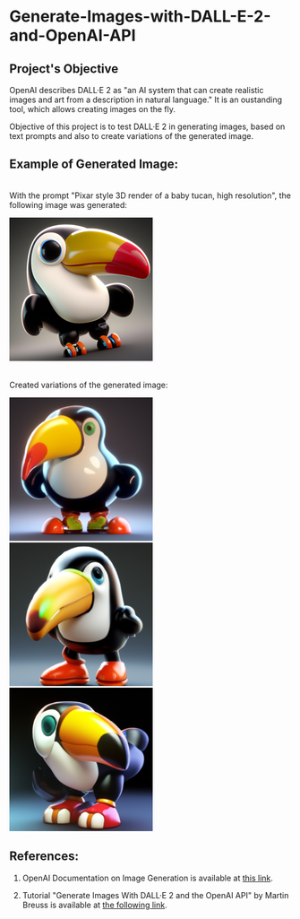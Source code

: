 # Generate-Images-with-DALL-E-2-and-OpenAI-API

## Project's Objective

OpenAI describes DALL·E 2 as "an AI system that can create realistic images and art from a description in natural language."  It is an oustanding tool, which allows creating images on the fly.

Objective of this project is to test DALL·E 2 in generating images, based on text prompts and also to create variations of the generated image.

## Example of Generated Image:
<br/>
With the prompt "Pixar style 3D render of a baby tucan, high resolution", the following image was generated:
<p align="left">
<img
  src="image.jpg"
  title="Generated Image"
  style="display: inline-block; margin: 0 auto; width: 256px; height:256px;">
</p>
<br/>
Created variations of the generated image:
<br/>
<p align="left">
<img
  src="image0.png"
  title="Image Variation 1"
  style="display: inline-block; margin: 0 auto; width: 256px; height:256px;">
<img
  src="image1.png"
  title="Image Variation 2"
  style="display: inline-block; margin: 0 auto; width: 256px; height:256px;">
<img
  src="image2.png"
  title="Image Variation 3"
  style="display: inline-block; margin: 0 auto; width: 256px; height:256px;">
</p>

## References:

1. OpenAI Documentation on Image Generation is available at [this link](https://platform.openai.com/docs/guides/images).

2. Tutorial "Generate Images With DALL·E 2 and the OpenAI API" by Martin Breuss is available at [the following link](https://realpython.com/generate-images-with-dalle-openai-api/).
